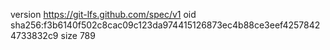 version https://git-lfs.github.com/spec/v1
oid sha256:f3b6140f502c8cac09c123da974415126873ec4b88ce3eef42578424733832c9
size 789
